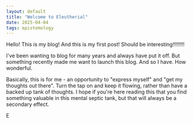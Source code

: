 ```yaml
---
layout: default
title: "Welcome to Eleutherial"
date: 2025-04-04
tags: epistemology
---
```


Hello! This is my blog! And this is my first post! Should be interesting!!!!!!!!


I've been wanting to blog for many years and always have put it off. But something recently made me want to launch this blog. And so I have. How wonderful. 

Basically, this is for me - an opportunity to "express myself" and "get my thoughts out there". Turn the tap on and keep it flowing, rather than have a backed up tank of thoughts. I hope if you're here reading this that you find something valuable in this mental septic tank, but that will always be a secondary effect. 

E
